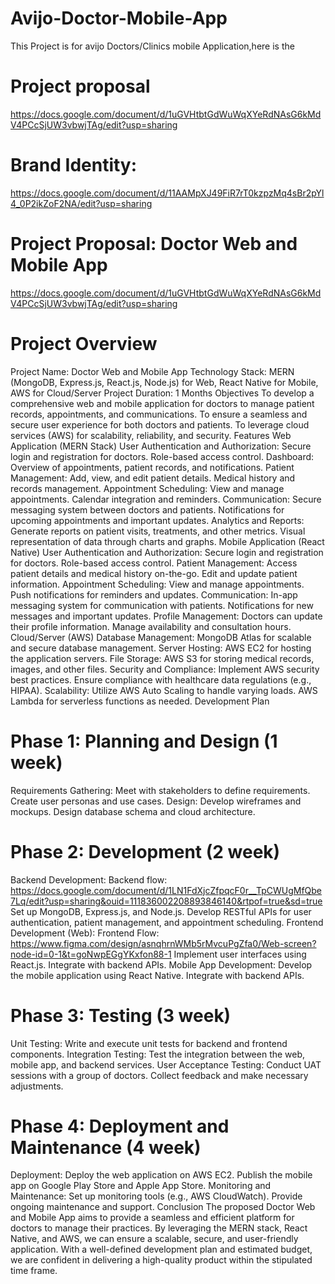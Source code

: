 # Avijo-Doctor-Mobile-App

This Project is for avijo Doctors/Clinics mobile Application,here is the 
# Project proposal 
https://docs.google.com/document/d/1uGVHtbtGdWuWqXYeRdNAsG6kMdV4PCcSjUW3vbwjTAg/edit?usp=sharing

# Brand Identity:
https://docs.google.com/document/d/11AAMpXJ49FiR7rT0kzpzMq4sBr2pYl4_0P2ikZoF2NA/edit?usp=sharing

# Project Proposal: Doctor Web and Mobile App
https://docs.google.com/document/d/1uGVHtbtGdWuWqXYeRdNAsG6kMdV4PCcSjUW3vbwjTAg/edit?usp=sharing

# Project Overview
Project Name: Doctor Web and Mobile App
Technology Stack: MERN (MongoDB, Express.js, React.js, Node.js) for Web, React Native for Mobile, AWS for Cloud/Server
Project Duration: 1 Months
Objectives
To develop a comprehensive web and mobile application for doctors to manage patient records, appointments, and communications.
To ensure a seamless and secure user experience for both doctors and patients.
To leverage cloud services (AWS) for scalability, reliability, and security.
Features
Web Application (MERN Stack)
User Authentication and Authorization:
Secure login and registration for doctors.
Role-based access control.
Dashboard:
Overview of appointments, patient records, and notifications.
Patient Management:
Add, view, and edit patient details.
Medical history and records management.
Appointment Scheduling:
View and manage appointments.
Calendar integration and reminders.
Communication:
Secure messaging system between doctors and patients.
Notifications for upcoming appointments and important updates.
Analytics and Reports:
Generate reports on patient visits, treatments, and other metrics.
Visual representation of data through charts and graphs.
Mobile Application (React Native)
User Authentication and Authorization:
Secure login and registration for doctors.
Role-based access control.
Patient Management:
Access patient details and medical history on-the-go.
Edit and update patient information.
Appointment Scheduling:
View and manage appointments.
Push notifications for reminders and updates.
Communication:
In-app messaging system for communication with patients.
Notifications for new messages and important updates.
Profile Management:
Doctors can update their profile information.
Manage availability and consultation hours.
Cloud/Server (AWS)
Database Management:
MongoDB Atlas for scalable and secure database management.
Server Hosting:
AWS EC2 for hosting the application servers.
File Storage:
AWS S3 for storing medical records, images, and other files.
Security and Compliance:
Implement AWS security best practices.
Ensure compliance with healthcare data regulations (e.g., HIPAA).
Scalability:
Utilize AWS Auto Scaling to handle varying loads.
AWS Lambda for serverless functions as needed.
Development Plan
# Phase 1: Planning and Design (1 week)
Requirements Gathering:
Meet with stakeholders to define requirements.
Create user personas and use cases.
Design:
Develop wireframes and mockups.
Design database schema and cloud architecture.
# Phase 2: Development (2 week)
Backend Development:
Backend flow: https://docs.google.com/document/d/1LN1FdXjcZfpqcF0r__TpCWUgMfQbe7Lq/edit?usp=sharing&ouid=111836002208893846140&rtpof=true&sd=true
Set up MongoDB, Express.js, and Node.js.
Develop RESTful APIs for user authentication, patient management, and appointment scheduling.
Frontend Development (Web):
Frontend Flow: https://www.figma.com/design/asnqhrnWMb5rMvcuPgZfa0/Web-screen?node-id=0-1&t=goNwpEGgYKxfon88-1 
Implement user interfaces using React.js.
Integrate with backend APIs.
Mobile App Development:
Develop the mobile application using React Native.
Integrate with backend APIs.
# Phase 3: Testing (3 week)
Unit Testing:
Write and execute unit tests for backend and frontend components.
Integration Testing:
Test the integration between the web, mobile app, and backend services.
User Acceptance Testing:
Conduct UAT sessions with a group of doctors.
Collect feedback and make necessary adjustments.
# Phase 4: Deployment and Maintenance (4 week)
Deployment:
Deploy the web application on AWS EC2.
Publish the mobile app on Google Play Store and Apple App Store.
Monitoring and Maintenance:
Set up monitoring tools (e.g., AWS CloudWatch).
Provide ongoing maintenance and support.
Conclusion
The proposed Doctor Web and Mobile App aims to provide a seamless and efficient platform for doctors to manage their practices. By leveraging the MERN stack, React Native, and AWS, we can ensure a scalable, secure, and user-friendly application. With a well-defined development plan and estimated budget, we are confident in delivering a high-quality product within the stipulated time frame.



